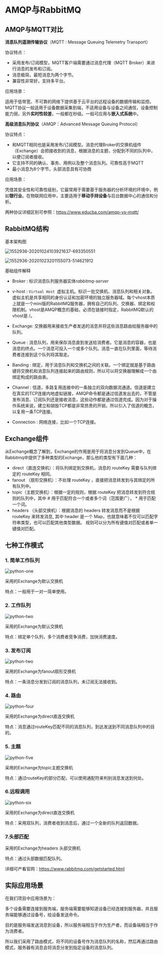 # AMQP与RabbitMQ

## AMQP与MQTT对比

**消息队列遥测传输协议**（MQTT : Message Queuing Telemetry Transport）

协议特点：

- 采用发布/订阅模型，MQTT客户端需要通过消息代理（MQTT Broker）来进行消息的发布和订阅。
- 消息极简，最短消息为两个字节。
- 兼容性非常好，支持多平台。

应用场景：

​	适用于低带宽、不可靠的网络下提供基于云平台的远程设备的数据传输和监控。MQTT协议一般适用于设备数据采集到端，不适用设备与设备之间通信，设备控制能力弱，另外**实时性较差**，一般都在秒级。一般可应用与**嵌入式系统**中。

**高级消息队列协议**（AMQP：Advanced Message Queuing Protocol）

协议特点：

- 和MQTT相同也是采用发布/订阅模型。消息代理Broker的交换机组件（Exchange）会把接收到的消息，根据消息的主题，分配到不同的队列中，以便订阅者接收。
- 它支持不同的确认、事务、用例以及整个消息队列。可靠性高于MQTT
- 最小消息为8个字节，头部消息具有可协商

应用场景：

  凭借其安全性和可靠性级别，它最常用于需要基于服务器的分析环境的环境中，例如**银行业**。在物联网应用中，主要适用于**移动手持设备**与后台数据中心的通信和分析。



两种协议详细区别可参照：https://www.educba.com/amqp-vs-mqtt/

## RabbitMQ结构

基本架构图

![1552936-20201024103921637-693350551](.\image\1552936-20201024103921637-693350551.png)

![1552936-20201023201155073-514621912](.\image\1552936-20201023201155073-514621912.png)

基础组件解释

- Broker : 标识消息队列服务器实体*rabbitmq-server*

- v-host : `Virtual Host `虚拟主机。标识一批交换机、消息队列和相关对象。虚拟主机是共享相同的身份认证和加密环境的独立服务器域。每个vhost本质上就是一个mini版的RabbitMQ服务器，拥有自己的队列、交换器、绑定和权限机制。vhost是AMQP概念的基础，必须在链接时指定，RabbitMQ默认的vhost是 /。

- Exchange: 交换器用来接收生产者发送的消息并将这些消息路由给服务器中的队列。

- Queue : 消息队列，用来保存消息直到发送给消费者。它是消息的容器，也是消息的终点。一个消息可投入一个或多个队列。消息一直在队列里面，等待消费者连接到这个队列将其取走。

- Banding : 绑定，用于消息队列和交换机之间的关联。一个绑定就是基于路由键将交换机和消息队列连接起来的路由规则，所以可以将交换器理解成一个由绑定构成的路由表。

- Channel : 信道，多路复用连接中的一条独立的双向数据流通道。信道是建立在真实的TCP连接内地虚拟链接，AMQP命令都是通过信道发出去的，不管是发布消息、订阅队列还是接收消息，这些动作都是通过信道完成。因为对于操作系统来说，建立和销毁TCP都是非常昂贵的开销，所以引入了信道的概念，以复用一条TCP连接。

- Connection : 网络连接，比如一个TCP连接。

## Exchange组件

从Exchange概念了解到，Exchange的作用是用于将消息分发到Queue中，在Rabbitmq中提供了多种类型的Exchange，那么他的类型有下面几种：

- direct（直连交换机）：将队列绑定到交换机，消息的 routeKey 需要与队列绑定的 routeKey 相同。
- fanout （扇形交换机）：不处理 routeKey ，直接把消息转发到与其绑定的所有队列中。
- topic（主题交换机）：根据一定的规则，根据 routeKey 把消息转发到符合规则的队列中，其中 # 用于匹配符合一个或者多个词（范围更广）， * 用于匹配一个词。
- headers （头部交换机）：根据消息的 headers 转发消息而不是根据 routeKey 来转发消息, 其中 header 是一个 Map，也就意味着不仅可以匹配字符串类型，也可以匹配其他类型数据。 规则可以分为所有键值对匹配或者单一键值对匹配。

## 七种工作模式

### 1. 简单工作队列

![python-one](.\image\python-one.png)

采用的Exchange为默认交换机

特点：一般用于一对一简单使用。

### 2. 工作队列

![python-two](.\image\python-two.png)

采用的Exchange为默认交换机

特点：绑定单个队列，多个消费者竞争消费，加快消费速度。

### 3. 发布订阅



![python-two](.\image\python-three.png)

采用的Exchange为fanout扇形交换机

特点：一条消息分发到订阅的消息队列，未订阅无法接收到。

### 4. 路由

![python-four](.\image\python-four.png)

采用的Exchange为direct直连交换机

特点：消息通过routeKey匹配不同的消息队列，到达发送到不同消息队列中的目的。

### 5. 主题

![python-five](.\image\python-five.png)

采用的Exchange为topic主题交换机

特点：通过routeKey的部分匹配，可以使用通配符来判别消息发送到何处。

### 6.远程调用

![python-six](.\image\python-six.png)

采用的Exchange为direct直连交换机

特点：采用双队列，消费者收到消息后，通过一个全新的队列返回数据。

### 7.头部匹配

采用的Exchange为headers 头部交换机

特点：通过头部数据匹配队列。



详细可产看官网：https://www.rabbitmq.com/getstarted.html

## 实际应用场景

在我们项目中应用场景为：

多个设备需要连接到服务端，服务端需要能够知道设备已经连接到服务器，并且服务端能够通过设备号，给设备发送命令。

目的是服务端发送消息到设备，所以服务端相当于作为生产者，而设备端相当于作为消费者。

所以我们采用了路由模式，将不同的设备号作为消息队列的名称，然后再通过路由模式，服务器有消息会将消息分发到指定设备的消息队列。